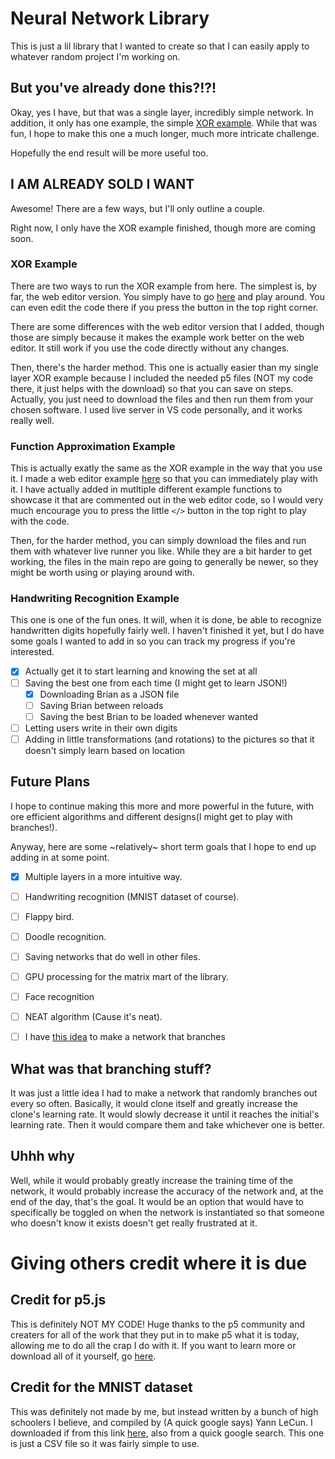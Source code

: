 # Neural Network Library
This is just a lil library that I wanted to create so that I can easily apply to whatever random project I'm working on.

## But you've already done this?!?!
Okay, yes I have, but that was a single layer, incredibly simple network. In addition, it only has one example, the simple [XOR example](https://github.com/intentionalDisaster99/XOR).
While that was fun, I hope to make this one a much longer, much more intricate challenge.

Hopefully the end result will be more useful too.



## I AM ALREADY SOLD I WANT
Awesome! There are a few ways, but I'll only outline a couple.

Right now, I only have the XOR example finished, though more are coming soon.

### XOR Example
There are two ways to run the XOR example from here. The simplest is, by far, the web editor version. You simply have to go [here](https://editor.p5js.org/intentionalDisaster99/full/c2C7rMQif) and play around. You can even edit the code there if you press the button in the top right corner.

There are some differences with the web editor version that I added, though those are simply because it makes the example work better on the web editor. It still work if you use the code directly without any changes.

Then, there's the harder method. This one is actually easier than my single layer XOR example because I included the needed p5 files \(NOT my code there, it just helps with the download) so that you can save on steps. Actually, you just need to download the files and then run them from your chosen software. I used live server in VS code personally, and it works really well.

### Function Approximation Example
This is actually exatly the same as the XOR example in the way that you use it. I made a web editor example [here](https://editor.p5js.org/intentionalDisaster99/full/sd1v2neO5) so that you can immediately play with it. I have actually added in mutltiple different example functions to showcase it that are commented out in the web editor code, so I would very much encourage you to press the little `</>` button in the top right to play with the code.

Then, for the harder method, you can simply download the files and run them with whatever live runner you like. While they are a bit harder to get working, the files in the main repo are going to generally be newer, so they might be worth using or playing around with. 

### Handwriting Recognition Example
This one is one of the fun ones. It will, when it is done, be able to recognize handwritten digits hopefully fairly well. I haven't finished it yet, but I do have some goals I wanted to add in so you can track my progress if you're interested.

- [x] Actually get it to start learning and knowing the set at all
- [ ] Saving the best one from each time \(I might get to learn JSON!)
  - [x] Downloading Brian as a JSON file
  - [ ] Saving Brian between reloads
  - [ ] Saving the best Brian to be loaded whenever wanted
- [ ] Letting users write in their own digits
- [ ] Adding in little transformations \(and rotations) to the pictures so that it doesn't simply learn based on location

## Future Plans
I hope to continue making this more and more powerful in the future, with ore efficient algorithms and different designs\(I might get to play with branches!).

Anyway, here are some \~relatively\~ short term goals that I hope to end up adding in at some point.

- [x] Multiple layers in a more intuitive way.
- [ ] Handwriting recognition \(MNIST dataset of course).
- [ ] Flappy bird.
- [ ] Doodle recognition.
- [ ] Saving networks that do well in other files.
- [ ] GPU processing for the matrix mart of the library.
- [ ] Face recognition
- [ ] NEAT algorithm \(Cause it's neat).
- [ ] I have [this idea](https://github.com/intentionalDisaster99/NeuralNetworkLibrary/edit/main/README.md#what-was-that-branching-stuff) to make a network that branches


## What was that branching stuff?
It was just a little idea I had to make a network that randomly branches out every so often. Basically, it would clone itself and greatly increase the clone's learning rate. 
It would slowly decrease it until it reaches the initial's learning rate. Then it would compare them and take whichever one is better.

## Uhhh why
Well, while it would probably greatly increase the training time of the network, it would probably increase the accuracy of the network and, at the end of the day, that's the goal. It would be an option that would have to specifically be toggled on when the network is instantiated so that someone who doesn't know it exists doesn't get really frustrated at it.

# Giving others credit where it is due

## Credit for p5.js
This is definitely NOT MY CODE! Huge thanks to the p5 community and creaters for all of the work that they put in to make p5 what it is today, allowing me to do all the crap I do with it. If you want to learn more or download all of it yourself, go [here](https://p5js.org).

## Credit for the MNIST dataset
This was definitely not made by me, but instead written by a bunch of high schoolers I believe, and compiled by \(A quick google says) Yann LeCun. I downloaded if from this link [here](https://drive.google.com/file/d/1eEKzfmEu6WKdRlohBQiqi3PhW_uIVJVP/view), also from a quick google search. This one is just a CSV file so it was fairly simple to use.





